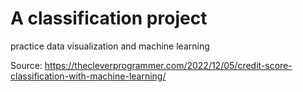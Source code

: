 # A classification project
practice data visualization and machine learning

Source: https://thecleverprogrammer.com/2022/12/05/credit-score-classification-with-machine-learning/
